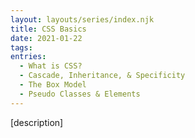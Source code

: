```yaml
---
layout: layouts/series/index.njk
title: CSS Basics
date: 2021-01-22
tags:
entries:
  - What is CSS?
  - Cascade, Inheritance, & Specificity
  - The Box Model
  - Pseudo Classes & Elements
---
```


[description]
